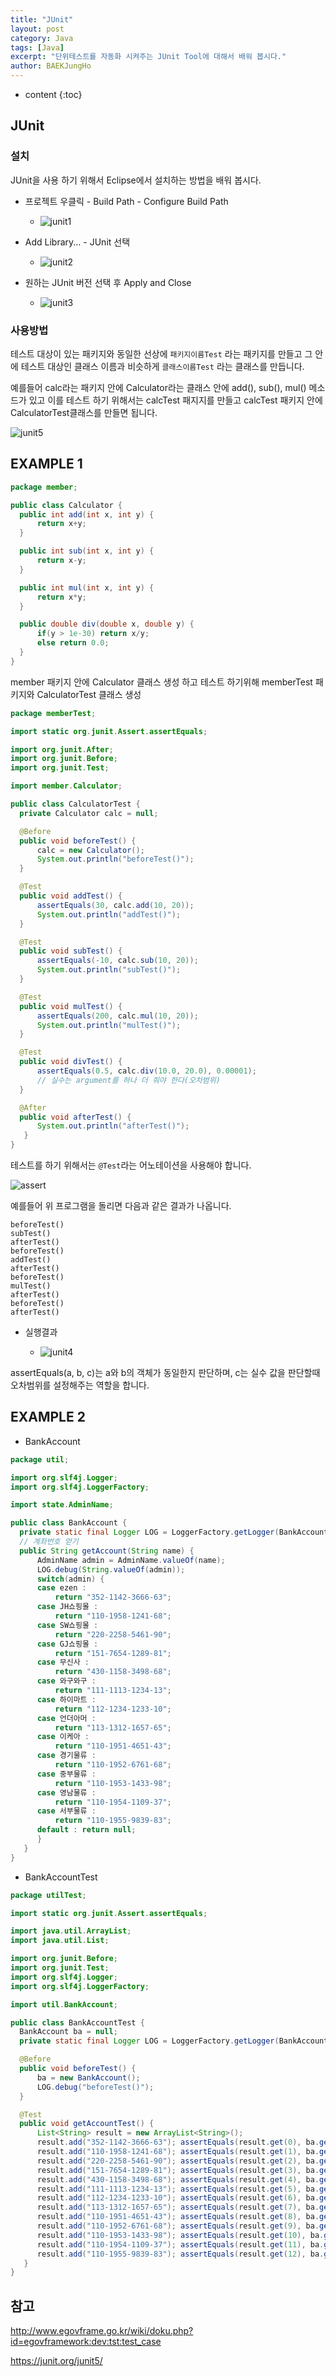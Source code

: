 ```yaml
---
title: "JUnit"
layout: post
category: Java
tags: [Java]
excerpt: "단위테스트를 자동화 시켜주는 JUnit Tool에 대해서 배워 봅시다."
author: BAEKJungHo
---
```


* content
{:toc}

## JUnit

### 설치

  JUnit을 사용 하기 위해서 Eclipse에서 설치하는 방법을 배워 봅시다.

  - 프로젝트 우클릭 - Build Path - Configure Build Path

    - ![junit1](/images/posts/201905/junit1.jpg)

  - Add Library... - JUnit 선택

    - ![junit2](/images/posts/201905/junit2.jpg)

  - 원하는 JUnit 버전 선택 후 Apply and Close

    - ![junit3](/images/posts/201905/junit3.jpg)

### 사용방법

  테스트 대상이 있는 패키지와 동일한 선상에 `패키지이름Test` 라는 패키지를 만들고
  그 안에 테스트 대상인 클래스 이름과 비슷하게 `클래스이름Test` 라는 클래스를 만듭니다.

  예를들어 calc라는 패키지 안에 Calculator라는 클래스 안에 add(), sub(), mul() 메소드가 있고
  이를 테스트 하기 위해서는 calcTest 패지지를 만들고 calcTest 패키지 안에 CalculatorTest클래스를 만들면 됩니다.

  ![junit5](/images/posts/201905/junit5.jpg)

## EXAMPLE 1

  ```java
  package member;

  public class Calculator {
  	public int add(int x, int y) {
  		return x+y;
  	}

  	public int sub(int x, int y) {
  		return x-y;
  	}

  	public int mul(int x, int y) {
  		return x*y;
  	}

  	public double div(double x, double y) {
  		if(y > 1e-30) return x/y;
  		else return 0.0;
  	}
  }
  ```

  member 패키지 안에 Calculator 클래스 생성 하고 테스트 하기위해 memberTest 패키지와
  CalculatorTest 클래스 생성

  ```java
  package memberTest;

  import static org.junit.Assert.assertEquals;

  import org.junit.After;
  import org.junit.Before;
  import org.junit.Test;

  import member.Calculator;

  public class CalculatorTest {
	private Calculator calc = null;

	@Before
	public void beforeTest() {
		calc = new Calculator();
		System.out.println("beforeTest()");
	}

	@Test
	public void addTest() {
		assertEquals(30, calc.add(10, 20));
		System.out.println("addTest()");
	}

	@Test
	public void subTest() {
		assertEquals(-10, calc.sub(10, 20));
		System.out.println("subTest()");
	}

	@Test
	public void mulTest() {
		assertEquals(200, calc.mul(10, 20));
		System.out.println("mulTest()");
	}

	@Test
	public void divTest() {
		assertEquals(0.5, calc.div(10.0, 20.0), 0.00001);
		// 실수는 argument를 하나 더 줘야 한다(오차범위)
	}

	@After
	public void afterTest() {
		System.out.println("afterTest()");
	 }
  }
  ```

  테스트를 하기 위해서는 `@Test`라는 어노테이션을 사용해야 합니다.

  ![assert](/images/posts/201905/assert.jpg)

  예를들어 위 프로그램을 돌리면 다음과 같은 결과가 나옵니다.

  ```
  beforeTest()
  subTest()
  afterTest()
  beforeTest()
  addTest()
  afterTest()
  beforeTest()
  mulTest()
  afterTest()
  beforeTest()
  afterTest()
  ```

  - 실행결과

    - ![junit4](/images/posts/201905/junit4.jpg)

  assertEquals(a, b, c)는 a와 b의 객체가 동일한지 판단하며, c는 실수 값을 판단할때
  오차범위를 설정해주는 역할을 합니다.

## EXAMPLE 2

  - BankAccount

  ```java
  package util;

  import org.slf4j.Logger;
  import org.slf4j.LoggerFactory;

  import state.AdminName;

  public class BankAccount {
	private static final Logger LOG = LoggerFactory.getLogger(BankAccount.class);
	// 계좌번호 얻기
	public String getAccount(String name) {
		AdminName admin = AdminName.valueOf(name);
		LOG.debug(String.valueOf(admin));
		switch(admin) {
		case ezen :
			return "352-1142-3666-63";
		case JH쇼핑몰 :
			return "110-1958-1241-68";
		case SW쇼핑몰 :
			return "220-2258-5461-90";
		case GJ쇼핑몰 :
			return "151-7654-1289-81";
		case 무신사 :
			return "430-1158-3498-68";
		case 와구와구 :
			return "111-1113-1234-13";
		case 하이마트 :
			return "112-1234-1233-10";
		case 언더아머 :
			return "113-1312-1657-65";
		case 이케아 :
			return "110-1951-4651-43";
		case 경기물류 :
			return "110-1952-6761-68";
		case 중부물류 :
			return "110-1953-1433-98";
		case 영남물류 :
			return "110-1954-1109-37";
		case 서부물류 :
			return "110-1955-9839-83";
		default : return null;
		}
	 }
  }
  ```

  - BankAccountTest

  ```java
  package utilTest;

  import static org.junit.Assert.assertEquals;

  import java.util.ArrayList;
  import java.util.List;

  import org.junit.Before;
  import org.junit.Test;
  import org.slf4j.Logger;
  import org.slf4j.LoggerFactory;

  import util.BankAccount;

  public class BankAccountTest {
	BankAccount ba = null;
	private static final Logger LOG = LoggerFactory.getLogger(BankAccountTest.class);

	@Before
	public void beforeTest() {
		ba = new BankAccount();
		LOG.debug("beforeTest()");
	}

	@Test
	public void getAccountTest() {
		List<String> result = new ArrayList<String>();
		result.add("352-1142-3666-63"); assertEquals(result.get(0), ba.getAccount("ezen"));
		result.add("110-1958-1241-68"); assertEquals(result.get(1), ba.getAccount("JH쇼핑몰"));
		result.add("220-2258-5461-90"); assertEquals(result.get(2), ba.getAccount("SW쇼핑몰"));
		result.add("151-7654-1289-81"); assertEquals(result.get(3), ba.getAccount("GJ쇼핑몰"));
		result.add("430-1158-3498-68"); assertEquals(result.get(4), ba.getAccount("무신사"));
		result.add("111-1113-1234-13"); assertEquals(result.get(5), ba.getAccount("와구와구"));
		result.add("112-1234-1233-10"); assertEquals(result.get(6), ba.getAccount("하이마트"));
		result.add("113-1312-1657-65"); assertEquals(result.get(7), ba.getAccount("언더아머"));
		result.add("110-1951-4651-43"); assertEquals(result.get(8), ba.getAccount("이케아"));
		result.add("110-1952-6761-68"); assertEquals(result.get(9), ba.getAccount("경기물류"));
		result.add("110-1953-1433-98"); assertEquals(result.get(10), ba.getAccount("중부물류"));
		result.add("110-1954-1109-37"); assertEquals(result.get(11), ba.getAccount("영남물류"));
		result.add("110-1955-9839-83"); assertEquals(result.get(12), ba.getAccount("서부물류"));
	 }
  }
  ```

## 참고

  http://www.egovframe.go.kr/wiki/doku.php?id=egovframework:dev:tst:test_case

  https://junit.org/junit5/
